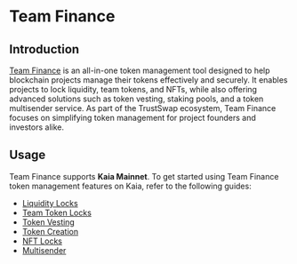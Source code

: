 # Team Finance

## Introduction <a id="introduction"></a>

[Team Finance](https://www.team.finance/about) is an all-in-one token management tool designed to help blockchain projects manage their tokens effectively and securely. It enables projects to lock liquidity, team tokens, and NFTs, while also offering advanced solutions such as token vesting, staking pools, and a token multisender service. As part of the TrustSwap ecosystem, Team Finance focuses on simplifying token management for project founders and investors alike.

## Usage <a id="usage"></a>

Team Finance supports **Kaia Mainnet**. To get started using Team Finance token management features on Kaia, refer to the following guides:

- [Liquidity Locks](./liquidity-locks.md)
- [Team Token Locks](./team-token-locks.md)
- [Token Vesting](./token-vesting.md)
- [Token Creation](./token-creation.md)
- [NFT Locks](./nft-locks.md)
- [Multisender](./multisender.md)
